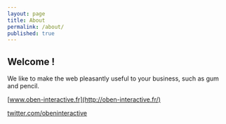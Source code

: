 ```yaml
---
layout: page
title: About
permalink: /about/
published: true
---
```


## Welcome !


We like to make the web pleasantly useful to your business, such as gum and pencil.



[www.oben-interactive.fr](http://oben-interactive.fr/)

[twitter.com/obeninteractive](https://twitter.com/obeninteractive  "oben interactive twitter")
